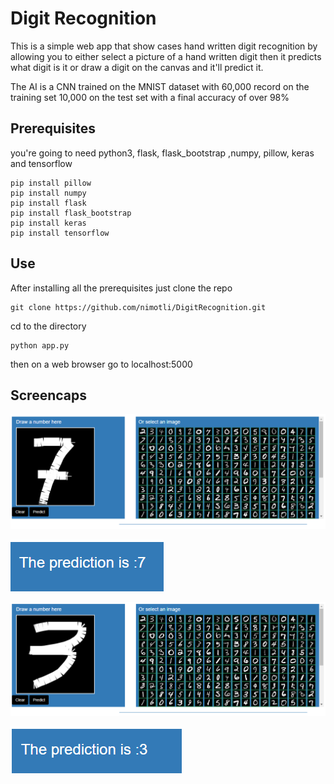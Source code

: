 # Digit Recognition
This is a simple web app that show cases hand written digit recognition by allowing you to either select a picture of a hand written digit then it predicts what digit is it or draw a digit on the canvas and it'll predict it.

The AI is a CNN trained on the MNIST dataset with 60,000 record on the training set 10,000 on the test set with a final accuracy of over 98%

## Prerequisites
you're going to need python3, flask, flask_bootstrap ,numpy, pillow, keras and tensorflow
```
pip install pillow
pip install numpy
pip install flask
pip install flask_bootstrap
pip install keras
pip install tensorflow
```
## Use
After installing all the prerequisites just clone the repo
```
git clone https://github.com/nimotli/DigitRecognition.git
```
cd to the directory
```
python app.py
```
then on a web browser go to localhost:5000

## Screencaps

![alt text](https://github.com/nimotli/DigitRecognition/blob/master/static/images/1.png)

![alt text](https://github.com/nimotli/DigitRecognition/blob/master/static/images/1p.png)

![alt text](https://github.com/nimotli/DigitRecognition/blob/master/static/images/2.png)

![alt text](https://github.com/nimotli/DigitRecognition/blob/master/static/images/2p.png)
